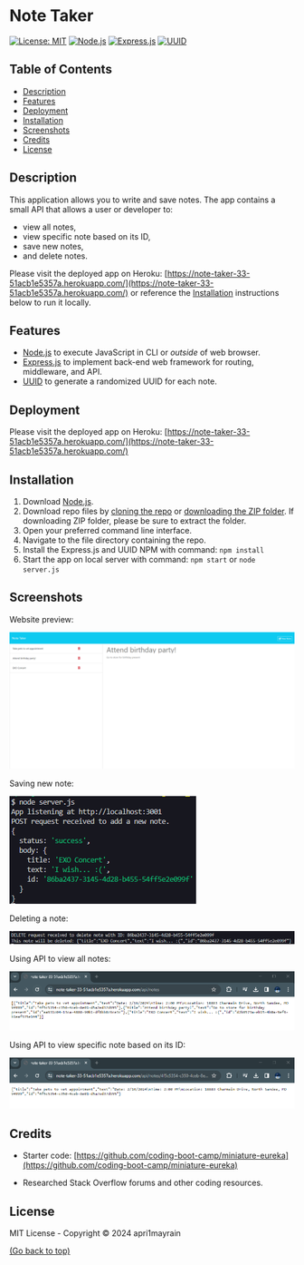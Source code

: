 # Note Taker
[![License: MIT](https://img.shields.io/badge/License-MIT-green?style=for-the-badge)](https://github.com/apri1mayrain/note-taker/blob/main/LICENSE)
[![Node.js](https://img.shields.io/badge/Node.js-darkgreen?style=for-the-badge)](https://nodejs.org/en)
[![Express.js](https://img.shields.io/badge/Express.js-darkgreen?style=for-the-badge)](https://expressjs.com/)
[![UUID](https://img.shields.io/badge/NPM-UUID-yellow?style=for-the-badge&logo=npm)](https://www.npmjs.com/package/uuid)

## Table of Contents
- [Description](#description)
- [Features](#features)
- [Deployment](#deployment)
- [Installation](#installation)
- [Screenshots](#screenshots)
- [Credits](#credits)
- [License](#license)

## Description

This application allows you to write and save notes. The app contains a small API that allows a user or developer to:
- view all notes,
- view specific note based on its ID,
- save new notes,
- and delete notes.

Please visit the deployed app on Heroku: [https://note-taker-33-51acb1e5357a.herokuapp.com/](https://note-taker-33-51acb1e5357a.herokuapp.com/) or reference the [Installation](#installation) instructions below to run it locally.

## Features

* [Node.js](https://nodejs.org/en) to execute JavaScript in CLI or *outside* of web browser.
* [Express.js](https://expressjs.com/) to implement back-end web framework for routing, middleware, and API.
* [UUID](https://www.npmjs.com/package/uuid) to generate a randomized UUID for each note.

## Deployment

Please visit the deployed app on Heroku: [https://note-taker-33-51acb1e5357a.herokuapp.com/](https://note-taker-33-51acb1e5357a.herokuapp.com/)

## Installation

1. Download [Node.js](https://nodejs.org/en).
2. Download repo files by [cloning the repo](https://docs.github.com/en/repositories/creating-and-managing-repositories/cloning-a-repository#cloning-a-repository) or [downloading the ZIP folder](https://github.com/apri1mayrain/note-taker/archive/refs/heads/main.zip). If downloading ZIP folder, please be sure to extract the folder.
3. Open your preferred command line interface.
3. Navigate to the file directory containing the repo.
4. Install the Express.js and UUID NPM with command: `npm install`
5. Start the app on local server with command: `npm start` or `node server.js`

## Screenshots

Website preview:

![Screenshot of Note Taker website](./screenshots/site.png)

Saving new note:

![Screenshot of saving note](./screenshots/save-note.png)

Deleting a note:

![Screenshot of saving note](./screenshots/delete-note.png)

Using API to view all notes:

![Screenshot of all notes](./screenshots/notes.png)

Using API to view specific note based on its ID:

![Screenshot of appointment note](./screenshots/note.png)


## Credits

* Starter code: [https://github.com/coding-boot-camp/miniature-eureka](https://github.com/coding-boot-camp/miniature-eureka)

* Researched Stack Overflow forums and other coding resources.

## License

MIT License - Copyright © 2024 apri1mayrain

[(Go back to top)](#note-taker)

